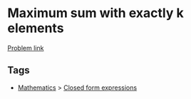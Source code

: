 # Maximum sum with exactly k elements

[Problem link](https://leetcode.com/problems/maximum-sum-with-exactly-k-elements/)

## Tags

* [Mathematics](/README.md#Mathematics) > [Closed form expressions](/README.md#Mathematics-Closed_form_expressions)
